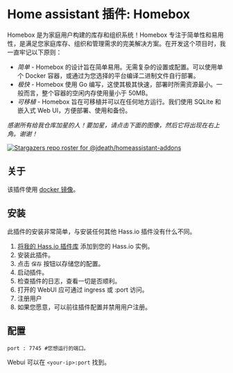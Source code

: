 # Home assistant 插件: Homebox

Homebox 是为家庭用户构建的库存和组织系统！Homebox 专注于简单性和易用性，是满足您家庭库存、组织和管理需求的完美解决方案。在开发这个项目时，我一直牢记以下原则：

- _简单_ - Homebox 的设计旨在简单易用。无需复杂的设置或配置。可以使用单个 Docker 容器，或通过为您选择的平台编译二进制文件自行部署。
- _极快_ - Homebox 使用 Go 编写，这使其极其快速，部署时所需资源最小。一般而言，整个容器的空闲内存使用量小于 50MB。
- _可移植_ - Homebox 旨在可移植并可以在任何地方运行。我们使用 SQLite 和嵌入式 Web UI，方便部署、使用和备份。

_感谢所有给我仓库加星的人！要加星，请点击下面的图像，然后它将出现在右上角。谢谢！_

[![Stargazers repo roster for @jdeath/homeassistant-addons](https://reporoster.com/stars/jdeath/homeassistant-addons)](https://github.com/jdeath/homeassistant-addons/stargazers)

## 关于

该插件使用 [docker 镜像](https://github.com/sysadminsmedia/homebox)。

## 安装

此插件的安装非常简单，与安装任何其他 Hass.io 插件没有什么不同。

1. [将我的 Hass.io 插件库][repository] 添加到您的 Hass.io 实例。
1. 安装此插件。
1. 点击 `保存` 按钮以存储您的配置。
1. 启动插件。
1. 检查插件的日志，查看一切是否顺利。
1. 打开的 WebUI 应可通过 ingress 或 <your-ip>:port 访问。
1. 注册用户
1. 如果您愿意，可以前往插件配置并禁用用户注册。

## 配置

```
port : 7745 #您想运行的端口。
```

Webui 可以在 `<your-ip>:port` 找到。

[repository]: https://github.com/jdeath/homeassistant-addons